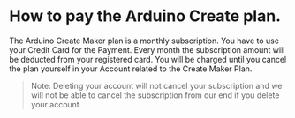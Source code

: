 # How to pay the Arduino Create plan.

The Arduino Create Maker plan is a monthly subscription. You  have to use your Credit Card for the Payment. Every month the subscription amount will be deducted from your registered card. You will be charged until you cancel the plan yourself in your Account related to the Create Maker Plan.

> Note: Deleting your account will not cancel your subscription and we will not be able to cancel the subscription from our end if you delete your account.
